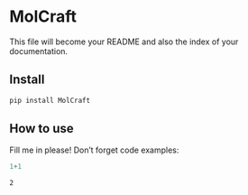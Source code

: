 # MolCraft


<!-- WARNING: THIS FILE WAS AUTOGENERATED! DO NOT EDIT! -->

This file will become your README and also the index of your
documentation.

## Install

``` sh
pip install MolCraft
```

## How to use

Fill me in please! Don’t forget code examples:

``` python
1+1
```

    2
